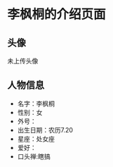 # 李枫桐的介绍页面

## 头像
未上传头像

## 人物信息

 - 名字：李枫桐
 - 性别：女
 - 外号：
 - 出生日期：农历7.20
 - 星座：处女座
 - 爱好：
 - 口头禅:瞎搞